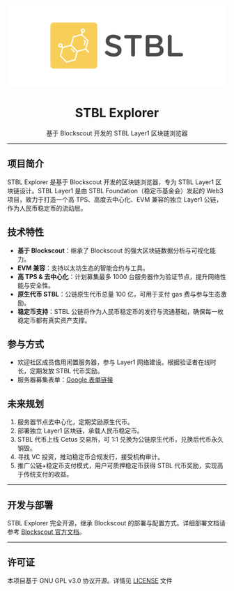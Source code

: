 ![Banner](.github/stbl.jpg)

<h1 align="center">STBL Explorer</h1>
<p align="center">基于 Blockscout 开发的 STBL Layer1 区块链浏览器</p>
<div align="center">
</div>

---

## 项目简介

STBL Explorer 是基于 Blockscout 开发的区块链浏览器，专为 STBL Layer1 区块链设计。STBL Layer1 是由 STBL Foundation（稳定币基金会）发起的 Web3 项目，致力于打造一个高 TPS、高度去中心化、EVM 兼容的独立 Layer1 公链，作为人民币稳定币的流动层。

## 技术特性

- **基于 Blockscout**：继承了 Blockscout 的强大区块链数据分析与可视化能力。
- **EVM 兼容**：支持以太坊生态的智能合约与工具。
- **高 TPS & 去中心化**：计划募集最多 1000 台服务器作为验证节点，提升网络性能与安全性。
- **原生代币 STBL**：公链原生代币总量 100 亿，可用于支付 gas 费与参与生态激励。
- **稳定币支持**：STBL 公链将作为人民币稳定币的发行与流通基础，确保每一枚稳定币都有真实资产支撑。

## 参与方式

- 欢迎社区成员借用闲置服务器，参与 Layer1 网络建设。根据验证者在线时长，定期发放 STBL 代币奖励。
- 服务器募集表单：[Google 表单链接](https://docs.google.com/forms/d/1yvQ-SRGMuKwI9CKaXtepRbtQYsHS8MqxEf9D8RbcWZI/edit)

## 未来规划

1. 服务器节点去中心化，定期奖励原生代币。
2. 部署独立 Layer1 区块链，承载人民币稳定币。
3. STBL 代币上线 Cetus 交易所，可 1:1 兑换为公链原生代币，兑换后代币永久销毁。
4. 寻找 VC 投资，推动稳定币合规发行，接受机构审计。
5. 推广公链+稳定币支付模式，用户可质押稳定币获得 STBL 代币奖励，实现高于传统支付的收益。

---

## 开发与部署

STBL Explorer 完全开源，继承 Blockscout 的部署与配置方式。详细部署文档请参考 [Blockscout 官方文档](https://docs.blockscout.com/)。

---

## 许可证

本项目基于 GNU GPL v3.0 协议开源。详情见 [LICENSE](LICENSE) 文件
